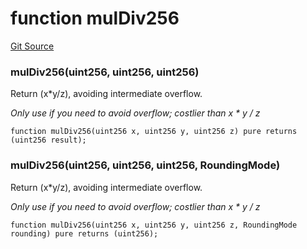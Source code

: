 # function mulDiv256
[Git Source](https://github.com/larrythecucumber321/protocol/blob/0e60393685a4ae7994ac986273cdfa4cf9c069ed/contracts/libraries/Fixed.sol)

### mulDiv256(uint256, uint256, uint256)
Return (x*y/z), avoiding intermediate overflow.

*Only use if you need to avoid overflow; costlier than x * y / z*


```solidity
function mulDiv256(uint256 x, uint256 y, uint256 z) pure returns (uint256 result);
```

### mulDiv256(uint256, uint256, uint256, RoundingMode)
Return (x*y/z), avoiding intermediate overflow.

*Only use if you need to avoid overflow; costlier than x * y / z*


```solidity
function mulDiv256(uint256 x, uint256 y, uint256 z, RoundingMode rounding) pure returns (uint256);
```

